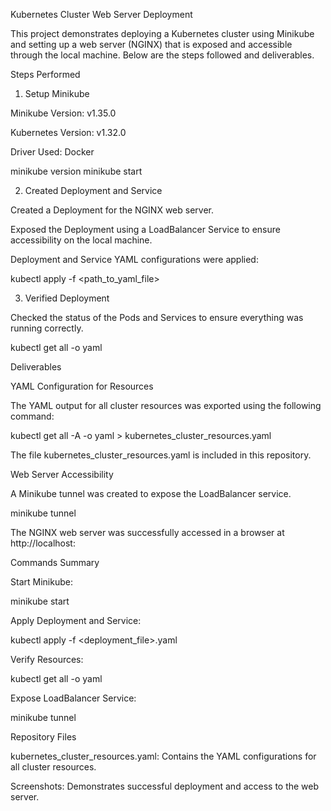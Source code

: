 Kubernetes Cluster Web Server Deployment

This project demonstrates deploying a Kubernetes cluster using Minikube and setting up a web server (NGINX) that is exposed and accessible through the local machine. Below are the steps followed and deliverables.

Steps Performed

1. Setup Minikube

Minikube Version: v1.35.0

Kubernetes Version: v1.32.0

Driver Used: Docker

minikube version
minikube start

2. Created Deployment and Service

Created a Deployment for the NGINX web server.

Exposed the Deployment using a LoadBalancer Service to ensure accessibility on the local machine.

Deployment and Service YAML configurations were applied:

kubectl apply -f <path_to_yaml_file>

3. Verified Deployment

Checked the status of the Pods and Services to ensure everything was running correctly.

kubectl get all -o yaml

Deliverables

YAML Configuration for Resources

The YAML output for all cluster resources was exported using the following command:

kubectl get all -A -o yaml > kubernetes_cluster_resources.yaml

The file kubernetes_cluster_resources.yaml is included in this repository.

Web Server Accessibility

A Minikube tunnel was created to expose the LoadBalancer service.

minikube tunnel

The NGINX web server was successfully accessed in a browser at http://localhost:



Commands Summary

Start Minikube:

minikube start

Apply Deployment and Service:

kubectl apply -f <deployment_file>.yaml

Verify Resources:

kubectl get all -o yaml

Expose LoadBalancer Service:

minikube tunnel

Repository Files

kubernetes_cluster_resources.yaml: Contains the YAML configurations for all cluster resources.

Screenshots: Demonstrates successful deployment and access to the web server.

